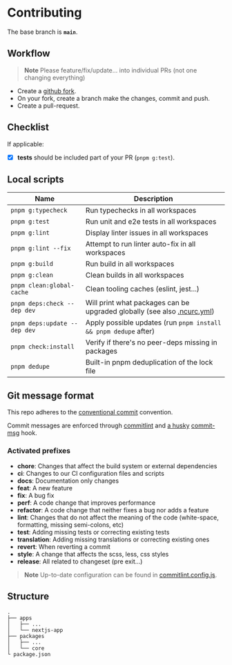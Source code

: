 # Contributing

The base branch is **`main`**.

## Workflow

> **Note**
> Please feature/fix/update... into individual PRs (not one changing everything)

- Create a [github fork](https://docs.github.com/en/get-started/quickstart/fork-a-repo).
- On your fork, create a branch make the changes, commit and push.
- Create a pull-request.

## Checklist

If applicable:

- [x] **tests** should be included part of your PR (`pnpm g:test`).

## Local scripts

| Name                         | Description                                                                                                                        |
| ---------------------------- | ---------------------------------------------------------------------------------------------------------------------------------- |
| `pnpm g:typecheck`           | Run typechecks in all workspaces                                                                                                   |
| `pnpm g:test`                | Run unit and e2e tests in all workspaces                                                                                           |
| `pnpm g:lint`                | Display linter issues in all workspaces                                                                                            |
| `pnpm g:lint --fix`          | Attempt to run linter auto-fix in all workspaces                                                                                   |
| `pnpm g:build`               | Run build in all workspaces                                                                                                        |
| `pnpm g:clean`               | Clean builds in all workspaces                                                                                                     |
| `pnpm clean:global-cache`    | Clean tooling caches (eslint, jest...)                                                                                             |
| `pnpm deps:check --dep dev`  | Will print what packages can be upgraded globally (see also [.ncurc.yml](https://github.com/teableio/teable/blob/main/.ncurc.yml)) |
| `pnpm deps:update --dep dev` | Apply possible updates (run `pnpm install && pnpm dedupe` after)                                                                   |
| `pnpm check:install`         | Verify if there's no peer-deps missing in packages                                                                                 |
| `pnpm dedupe`                | Built-in pnpm deduplication of the lock file                                                                                       |

## Git message format

This repo adheres to the [conventional commit](https://www.conventionalcommits.org/en/v1.0.0/) convention.

Commit messages are enforced through [commitlint](https://github.com/conventional-changelog/commitlint) and [a husky](https://github.com/typicode/husky) [commit-msg](https://github.com/teableio/teable/blob/main/.husky/commit-msg) hook.

### Activated prefixes

- **chore**: Changes that affect the build system or external dependencies
- **ci**: Changes to our CI configuration files and scripts
- **docs**: Documentation only changes
- **feat**: A new feature
- **fix**: A bug fix
- **perf**: A code change that improves performance
- **refactor**: A code change that neither fixes a bug nor adds a feature
- **lint**: Changes that do not affect the meaning of the code (white-space, formatting, missing semi-colons, etc)
- **test**: Adding missing tests or correcting existing tests
- **translation**: Adding missing translations or correcting existing ones
- **revert**: When reverting a commit
- **style**: A change that affects the scss, less, css styles
- **release**: All related to changeset (pre exit...)

> **Note**
> Up-to-date configuration can be found in [commitlint.config.js](https://github.com/teableio/teable/blob/main/commitlint.config.js).

## Structure

```
.
├── apps
│   ├── ...
│   └── nextjs-app
├── packages
│   ├── ...
│   └── core
└ package.json
```
